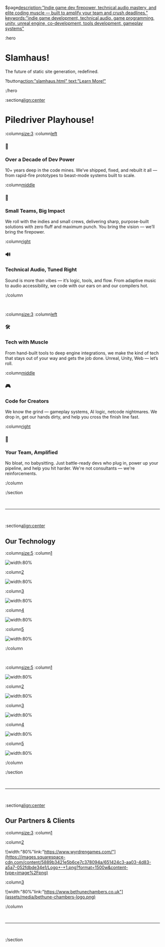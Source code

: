$page[description:"Indie game dev firepower, technical audio mastery, and elite coding muscle — built to amplify your team and crush deadlines." keywords:"indie game development, technical audio, game programming, unity, unreal engine, co-development, tools development, gameplay systems"]()

:hero[](#landing-hero)

# Slamhaus!

The future of static site generation, redefined.

?button[action:"slamhaus.html" text:"Learn More!"](#home-btn)

:/hero

:section[align:center](#intro)

# Piledriver Playhouse!

:column[size:3](#intro-columns-0)
:column[left]()

### 🧠 
### Over a Decade of Dev Power

10+ years deep in the code mines. We’ve shipped, fixed, and rebuilt it all — from rapid-fire prototypes to beast-mode systems built to scale.

:column[middle]()

### 🎯 
### Small Teams, Big Impact

We roll with the indies and small crews, delivering sharp, purpose-built solutions with zero fluff and maximum punch. You bring the vision — we’ll bring the firepower.

:column[right]()

### 🔊
### Technical Audio, Tuned Right

Sound is more than vibes — it’s logic, tools, and flow. From adaptive music to audio accessibility, we code with our ears on and our compilers hot.

:/column

<br>

:column[size:3](#intro-columns-1)
:column[left]()

### 🛠 
### Tech with Muscle

From hand-built tools to deep engine integrations, we make the kind of tech that stays out of your way and gets the job done. Unreal, Unity, Web — let’s roll.

:column[middle]()

### 🎮 
### Code for Creators

We know the grind — gameplay systems, AI logic, netcode nightmares. We drop in, get our hands dirty, and help you cross the finish line fast.

:column[right]()

### 🤝 
### Your Team, Amplified

No bloat, no babysitting. Just battle-ready devs who plug in, power up your pipeline, and help you hit harder. We're not consultants — we're reinforcements.

:/column

:/section

<br>

---

<br>

:section[align:center](#tech)

## Our Technology

:column[size:5](#tech-columns-0)
:column[1]()

![width:80%](https://encrypted-tbn0.gstatic.com/images?q=tbn:ANd9GcRMEpvhQOuCkjQFYaax3e8BMa9yk4Y6xt_HUQ&s)

:column[2]()

![width:80%](https://images.seeklogo.com/logo-png/35/1/unreal-engine-logo-png_seeklogo-350198.png)

:column[3]()

![width:80%](https://upload.wikimedia.org/wikipedia/commons/thumb/7/7d/Microsoft_.NET_logo.svg/1200px-Microsoft_.NET_logo.svg.png)

:column[4]()

![width:80%](https://encrypted-tbn0.gstatic.com/images?q=tbn:ANd9GcQyXb9ARn6st1yrYPYJ0GgQpDEiRu6U8OB4uQ&s)

:column[5]()

![width:80%](https://i.pinimg.com/564x/b7/47/3f/b7473f7b45d8d64863c7c4daeeef7c05.jpg)

:/column

<br>

:column[size:5](#tech-columns-1)
:column[1]()

![width:80%](https://pbs.twimg.com/profile_images/1816856437567406080/ByISu1ft_400x400.jpg)

:column[2]()

![width:80%](https://play-lh.googleusercontent.com/9FQK0AyVygCW__S12wPnysnzRNKJ1uxcev2aBwfgONKeSiqUIDqjHAYP4892yywhvA)

:column[3]()

![width:80%](https://encrypted-tbn0.gstatic.com/images?q=tbn:ANd9GcSzAxIzs2yRTPxONA1yBwMZdhkNwlqmIpxFug&s)

:column[4]()

![width:80%](https://seeklogo.com/images/A/android-icon-logo-DB06FA8B39-seeklogo.com.png)

:column[5]()

![width:80%](https://pbs.twimg.com/profile_images/1202369280165023746/8ANTs9n1_400x400.jpg)

:/column

:/section

<br>

---

<br>

:section[align:center](#partners)

## Our Partners & Clients

:column[size:3](#partners-columns)
:column[1]()



:column[2]()

![width:"80%"link:"https://www.wyrdrengames.com/"](https://images.squarespace-cdn.com/content/5889b3421e5b6ce7c378094a/651424c3-aa03-4d83-a5a7-052fdbde34e1/Logo+-+1.png?format=1500w&content-type=image%2Fpng)

:column[3]()

![width:"80%"link:"https://www.bethunechambers.co.uk"](assets/media/bethune-chambers-logo.png)

:/column

<br>

---

<br>

:/section


